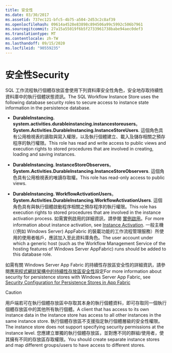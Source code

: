 ```yaml
---
title: 安全性
ms.date: 03/30/2017
ms.assetid: 737ec121-bfc5-4b75-a504-2d53c2c8af39
ms.openlocfilehash: 09614a4528e83898c894506a99c5992c506b7961
ms.sourcegitcommit: 27a15a55019f6b5f2733961738babe94aec0def3
ms.translationtype: MT
ms.contentlocale: zh-TW
ms.lasthandoff: 09/15/2020
ms.locfileid: "90559235"
---
```

# <a name="security"></a><span data-ttu-id="36135-102">安全性</span><span class="sxs-lookup"><span data-stu-id="36135-102">Security</span></span>
<span data-ttu-id="36135-103">SQL 工作流程執行個體存放區會使用下列資料庫安全性角色，安全地存取持續性資料庫中的執行個體狀態資訊。</span><span class="sxs-lookup"><span data-stu-id="36135-103">The SQL Workflow Instance Store uses the following database security roles to secure access to instance state information in the persistence database.</span></span>  
  
- <span data-ttu-id="36135-104">**DurableInstancing. system.activities.durableinstancing.instancestoreusers**。</span><span class="sxs-lookup"><span data-stu-id="36135-104">**System.Activities.DurableInstancing.InstanceStoreUsers**.</span></span> <span data-ttu-id="36135-105">這個角色具有公用檢視表的讀取與寫入權限，以及執行個體建立、載入及儲存相關之預存程序的執行權限。</span><span class="sxs-lookup"><span data-stu-id="36135-105">This role has read and write access to public views and execution rights to stored procedures that are involved in creating, loading and saving instances.</span></span>  
  
- <span data-ttu-id="36135-106">**DurableInstancing. InstanceStoreObservers**。</span><span class="sxs-lookup"><span data-stu-id="36135-106">**System.Activities.DurableInstancing.InstanceStoreObservers**.</span></span> <span data-ttu-id="36135-107">這個角色具有公用檢視表的唯讀存取權。</span><span class="sxs-lookup"><span data-stu-id="36135-107">This role has read-only access to public views.</span></span>  
  
- <span data-ttu-id="36135-108">**DurableInstancing. WorkflowActivationUsers**。</span><span class="sxs-lookup"><span data-stu-id="36135-108">**System.Activities.DurableInstancing.WorkflowActivationUsers**.</span></span> <span data-ttu-id="36135-109">這個角色具有與執行個體啟動程序相關之預存程序的執行權限。</span><span class="sxs-lookup"><span data-stu-id="36135-109">This role has execution rights to stored procedures that are involved in the instance activation process.</span></span> <span data-ttu-id="36135-110">如需實例啟用的詳細資訊，請參閱 [實例啟用](instance-activation.md)。</span><span class="sxs-lookup"><span data-stu-id="36135-110">For more information about instance activation, see [Instance Activation](instance-activation.md).</span></span> <span data-ttu-id="36135-111">一般主機 (（例如 Windows Server) AppFabric 的裝載功能的工作流程管理服務）所使用的使用者帳戶，應該加入至此資料庫角色。</span><span class="sxs-lookup"><span data-stu-id="36135-111">The user account under which a generic host (such as the Workflow Management Service of the hosting features of Windows Server AppFabric) runs should be added to this database role.</span></span>  
  
 <span data-ttu-id="36135-112">如需有關 Windows Server App Fabric 的持續性存放區安全性的詳細資訊，請參閱[應用程式網狀架構中的持續性存放區安全性](/previous-versions/appfabric/ff431727(v=azure.10))設定</span><span class="sxs-lookup"><span data-stu-id="36135-112">For more information about security for persistence stores with Windows Server App Fabric, see [Security Configuration for Persistence Stores in App Fabric](/previous-versions/appfabric/ff431727(v=azure.10))</span></span>  
  
> [!CAUTION]
> <span data-ttu-id="36135-113">用戶端若可在執行個體存放區中存取其本身的執行個體資料，即可存取同一個執行個體存放區中的其他所有執行個體。</span><span class="sxs-lookup"><span data-stu-id="36135-113">A client that has access to its own instance data in the instance store has access to all other instances in the same instance store.</span></span> <span data-ttu-id="36135-114">執行個體存放區不支援指定執行個體層級的安全性權限。</span><span class="sxs-lookup"><span data-stu-id="36135-114">The instance store does not support specifying security permissions at the instance level.</span></span> <span data-ttu-id="36135-115">您應建立單獨的執行個體存放區，並對應不同的群組/使用者，使其擁有不同的存放區存取權限。</span><span class="sxs-lookup"><span data-stu-id="36135-115">You should create separate instance stores and map different groups/users to have access to different stores.</span></span>
